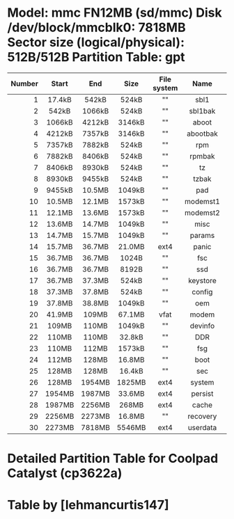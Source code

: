 
Model: mmc FN12MB (sd/mmc)
Disk /dev/block/mmcblk0: 7818MB
Sector size (logical/physical): 512B/512B
Partition Table: gpt
=====================================================================================

Number | Start   | End    | Size  | File system  | Name      | Emmc-partition 
------:|:-------:|:------:|:-----:|:------------:|:---------:|:----------------------
1 | 17.4kB | 542kB  | 524kB | "" | sbl1 | mmcblk0p1
2 | 542kB  | 1066kB | 524kB | "" | sbl1bak | mmcblk0p2
3 | 1066kB | 4212kB | 3146kB| "" | aboot | mmcblk0p3
4 | 4212kB | 7357kB | 3146kB| "" | abootbak | mmcblk0p4
5 | 7357kB | 7882kB | 524kB | "" | rpm | mmcblk0p5
6 | 7882kB | 8406kB | 524kB | "" | rpmbak | mmcblk0p6
7 | 8406kB | 8930kB | 524kB | "" | tz | mmcblk0p7
8 | 8930kB | 9455kB | 524kB | "" | tzbak | mmcblk0p8
9 | 9455kB | 10.5MB | 1049kB| "" | pad	| mmcblk0p9
10 | 10.5MB | 12.1MB | 1573kB| "" | modemst1 | mmcblk0p10
11 | 12.1MB | 13.6MB | 1573kB| "" | modemst2 | mmcblk0p11
12 | 13.6MB | 14.7MB | 1049kB| "" | misc | mmcblk0p12
13 | 14.7MB | 15.7MB | 1049kB| "" | params | mmcblk0p13
14 | 15.7MB | 36.7MB | 21.0MB| ext4 | panic | mmcblk0p14
15 | 36.7MB | 36.7MB | 1024B | "" | fsc | mmcblk0p15
16 | 36.7MB | 36.7MB | 8192B | "" | ssd | mmcblk0p16
17 | 36.7MB | 37.3MB | 524kB | "" | keystore | mmcblk0p17
18 | 37.3MB | 37.8MB | 524kB | "" | config | mmcblk0p18
19 | 37.8MB | 38.8MB | 1049kB| "" | oem | mmcblk0p19
20 | 41.9MB | 109MB  | 67.1MB| vfat | modem | mmcblk0p20
21 | 109MB  | 110MB  | 1049kB| "" | devinfo | mmcblk0p21
22 | 110MB  | 110MB  | 32.8kB| "" | DDR | mmcblk0p22
23 | 110MB  | 112MB  | 1573kB| "" | fsg | mmcblk0p23
24 | 112MB  | 128MB  | 16.8MB| "" | boot | mmcblk0p24
25 | 128MB  | 128MB  | 16.4kB| "" | sec | mmcblk0p25
26 | 128MB  | 1954MB | 1825MB| ext4 | system | mmcblk0p26
27 | 1954MB | 1987MB | 33.6MB| ext4 | persist | mmcblk0p27
28 | 1987MB | 2256MB | 268MB | ext4 | cache | mmcblk0p28
29 | 2256MB | 2273MB | 16.8MB| "" | recovery | mmcblk0p29
30 | 2273MB | 7818MB | 5546MB| ext4 | userdata | mmcblk0p30

# Detailed Partition Table for Coolpad Catalyst (cp3622a)
# Table by [lehmancurtis147]
